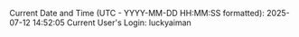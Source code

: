 Current Date and Time (UTC - YYYY-MM-DD HH:MM:SS formatted): 2025-07-12 14:52:05
Current User's Login: luckyaiman
